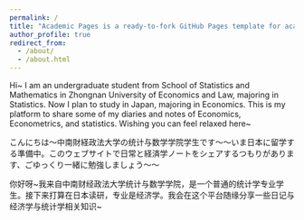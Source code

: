 ```yaml
---
permalink: /
title: "Academic Pages is a ready-to-fork GitHub Pages template for academic personal websites"
author_profile: true
redirect_from: 
  - /about/
  - /about.html
---
```


Hi~ I am an undergraduate student from School of Statistics and Mathematics in Zhongnan University of Economics and Law, majoring in Statistics. Now I plan to study in Japan, majoring in Economics. This is my platform to share some of my diaries and notes of Economics, Econometrics, and statistics. Wishing you can feel relaxed here~

こんにちは～中南財経政法大学の统计与数学学院学生です～～いま日本に留学する準備中。このウェブサイトで日常と経済学ノートをシェアするつもりがあります、ごゆっくり一緒に勉強しましょう～～

你好呀~我来自中南财经政法大学统计与数学学院，是一个普通的统计学专业学生。接下来打算在日本读研，专业是经济学。我会在这个平台随缘分享一些日记与经济学与统计学相关知识~
